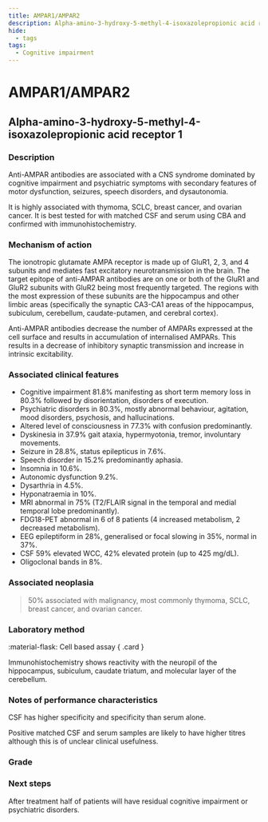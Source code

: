 ```yaml
---
title: AMPAR1/AMPAR2
description: Alpha-amino-3-hydroxy-5-methyl-4-isoxazolepropionic acid receptor 1
hide:
  - tags
tags:
  - Cognitive impairment
---
```


# AMPAR1/AMPAR2

## **Alpha-amino-3-hydroxy-5-methyl-4-isoxazolepropionic acid receptor 1**

### Description
Anti-AMPAR antibodies are associated with a CNS syndrome dominated by cognitive impairment and psychiatric symptoms with secondary features of motor dysfunction, seizures, speech disorders, and dysautonomia. 

It is highly associated with thymoma, SCLC, breast cancer, and ovarian cancer. It is best tested for with matched CSF and serum using CBA and confirmed with immunohistochemistry.

### Mechanism of action
The ionotropic glutamate AMPA receptor is made up of GluR1, 2, 3, and 4 subunits and mediates fast excitatory neurotransmission in the brain. The target epitope of anti-AMPAR antibodies are on one or both of the GluR1 and GluR2 subunits with GluR2 being most frequently targeted. The regions with the most expression of these subunits are the hippocampus and other limbic areas (specifically the synaptic CA3-CA1 areas of the hippocampus, subiculum, cerebellum, caudate-putamen, and cerebral cortex). 

Anti-AMPAR antibodies decrease the number of AMPARs expressed at the cell surface and results in accumulation of internalised AMPARs. This results in a decrease of inhibitory synaptic transmission and increase in intrinsic excitability.

### Associated clinical features
- Cognitive impairment 81.8% manifesting as short term memory loss in 80.3% followed by disorientation, disorders of execution. 
- Psychiatric disorders in 80.3%, mostly abnormal behaviour, agitation, mood disorders, psychosis, and hallucinations. 
- Altered level of consciousness in 77.3% with confusion predominantly. 
- Dyskinesia in 37.9% gait ataxia, hypermyotonia, tremor, involuntary movements. 
- Seizure in 28.8%, status epilepticus in 7.6%. 
- Speech disorder in 15.2% predominantly aphasia. 
- Insomnia in 10.6%. 
- Autonomic dysfunction 9.2%. 
- Dysarthria in 4.5%. 
- Hyponatraemia in 10%. 
- MRI abnormal in 75% (T2/FLAIR signal in the temporal and medial temporal lobe predominantly). 
- FDG18-PET abnormal in 6 of 8 patients (4 increased metabolism, 2 decreased metabolism). 
- EEG epileptiform in 28%, generalised or focal slowing in 35%, normal in 37%. 
- CSF 59% elevated WCC, 42% elevated protein (up to 425 mg/dL). 
- Oligoclonal bands in 8%.

### Associated neoplasia
>50% associated with malignancy, most commonly thymoma, SCLC, breast cancer, and ovarian cancer.

### Laboratory method
<div class="grid" markdown>

:material-flask: Cell based assay
{ .card }

</div>

Immunohistochemistry shows reactivity with the neuropil of the hippocampus, subiculum, caudate triatum, and molecular layer of the cerebellum.

### Notes of performance characteristics
CSF has higher specificity and specificity than serum alone. 

Positive matched CSF and serum samples are likely to have higher titres although this is of unclear clinical usefulness.

### Grade

### Next steps
After treatment half of patients will have residual cognitive impairment or psychiatric disorders.

[^1]: Lai, Meizan, Ethan G. Hughes, Xiaoyu Peng, Lei Zhou, Amy J. Gleichman, Huidy Shu, Sabrina Matà, et al. “AMPA Receptor Antibodies in Limbic Encephalitis Alter Synaptic Receptor Location.” Annals of Neurology 65, no. 4 (2009): 424–34. https://doi.org/10.1002/ana.21589.
[^2]: Zhang, Tian-Yi, Meng-Ting Cai, Yang Zheng, Qi-Lun Lai, Chun-Hong Shen, Song Qiao, and Yin-Xi Zhang. “Anti-Alpha-Amino-3-Hydroxy-5-Methyl-4-Isoxazolepropionic Acid Receptor Encephalitis: A Review.” Frontiers in Immunology 12 (May 21, 2021): 652820. https://doi.org/10.3389/fimmu.2021.652820.
[^3]: Hoftberger, R., A. van Sonderen, F. Leypoldt, D. Houghton, M. Geschwind, J. Gelfand, M. Paredes, et al. “Encephalitis and AMPA Receptor Antibodies: Novel Findings in a Case Series of 22 Patients.” Neurology 84, no. 24 (June 16, 2015): 2403–12. https://doi.org/10.1212/WNL.0000000000001682.
[^4]: Graus, Francesc, Alberto Vogrig, Sergio Muñiz-Castrillo, Jean-Christophe G. Antoine, Virginie Desestret, Divyanshu Dubey, Bruno Giometto, et al. “Updated Diagnostic Criteria for Paraneoplastic Neurologic Syndromes.” Neurology - Neuroimmunology Neuroinflammation 8, no. 4 (July 2021): e1014. https://doi.org/10.1212/NXI.0000000000001014.
